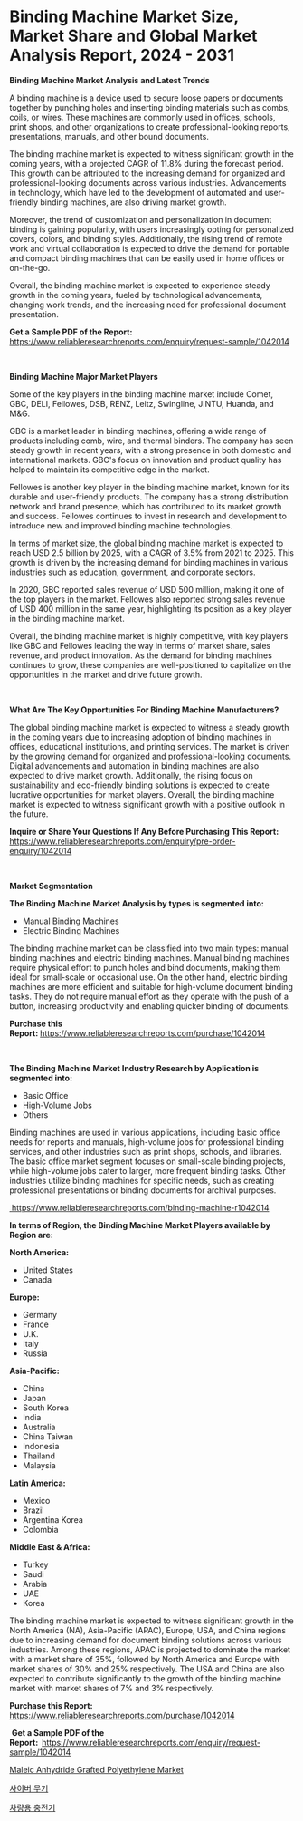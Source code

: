 <p><h1>Binding Machine Market Size, Market Share and Global Market Analysis Report, 2024 - 2031</h1></p><p><strong>Binding Machine Market Analysis and Latest Trends</strong></p>
<p><p>A binding machine is a device used to secure loose papers or documents together by punching holes and inserting binding materials such as combs, coils, or wires. These machines are commonly used in offices, schools, print shops, and other organizations to create professional-looking reports, presentations, manuals, and other bound documents.</p><p>The binding machine market is expected to witness significant growth in the coming years, with a projected CAGR of 11.8% during the forecast period. This growth can be attributed to the increasing demand for organized and professional-looking documents across various industries. Advancements in technology, which have led to the development of automated and user-friendly binding machines, are also driving market growth.</p><p>Moreover, the trend of customization and personalization in document binding is gaining popularity, with users increasingly opting for personalized covers, colors, and binding styles. Additionally, the rising trend of remote work and virtual collaboration is expected to drive the demand for portable and compact binding machines that can be easily used in home offices or on-the-go.</p><p>Overall, the binding machine market is expected to experience steady growth in the coming years, fueled by technological advancements, changing work trends, and the increasing need for professional document presentation.</p></p>
<p><strong>Get a Sample PDF of the Report:&nbsp;</strong> <a href="https://www.reliableresearchreports.com/enquiry/request-sample/1042014">https://www.reliableresearchreports.com/enquiry/request-sample/1042014</a></p>
<p>&nbsp;</p>
<p><strong>Binding Machine Major Market Players</strong></p>
<p><p>Some of the key players in the binding machine market include Comet, GBC, DELI, Fellowes, DSB, RENZ, Leitz, Swingline, JINTU, Huanda, and M&G. </p><p>GBC is a market leader in binding machines, offering a wide range of products including comb, wire, and thermal binders. The company has seen steady growth in recent years, with a strong presence in both domestic and international markets. GBC's focus on innovation and product quality has helped to maintain its competitive edge in the market.</p><p>Fellowes is another key player in the binding machine market, known for its durable and user-friendly products. The company has a strong distribution network and brand presence, which has contributed to its market growth and success. Fellowes continues to invest in research and development to introduce new and improved binding machine technologies.</p><p>In terms of market size, the global binding machine market is expected to reach USD 2.5 billion by 2025, with a CAGR of 3.5% from 2021 to 2025. This growth is driven by the increasing demand for binding machines in various industries such as education, government, and corporate sectors.</p><p>In 2020, GBC reported sales revenue of USD 500 million, making it one of the top players in the market. Fellowes also reported strong sales revenue of USD 400 million in the same year, highlighting its position as a key player in the binding machine market.</p><p>Overall, the binding machine market is highly competitive, with key players like GBC and Fellowes leading the way in terms of market share, sales revenue, and product innovation. As the demand for binding machines continues to grow, these companies are well-positioned to capitalize on the opportunities in the market and drive future growth.</p></p>
<p>&nbsp;</p>
<p><strong>What Are The Key Opportunities For Binding Machine Manufacturers?</strong></p>
<p><p>The global binding machine market is expected to witness a steady growth in the coming years due to increasing adoption of binding machines in offices, educational institutions, and printing services. The market is driven by the growing demand for organized and professional-looking documents. Digital advancements and automation in binding machines are also expected to drive market growth. Additionally, the rising focus on sustainability and eco-friendly binding solutions is expected to create lucrative opportunities for market players. Overall, the binding machine market is expected to witness significant growth with a positive outlook in the future.</p></p>
<p><strong>Inquire or Share Your Questions If Any Before Purchasing This Report:</strong> <a href="https://www.reliableresearchreports.com/enquiry/pre-order-enquiry/1042014">https://www.reliableresearchreports.com/enquiry/pre-order-enquiry/1042014</a></p>
<p>&nbsp;</p>
<p><strong>Market Segmentation</strong></p>
<p><strong>The Binding Machine Market Analysis by types is segmented into:</strong></p>
<p><ul><li>Manual Binding Machines</li><li>Electric Binding Machines</li></ul></p>
<p><p>The binding machine market can be classified into two main types: manual binding machines and electric binding machines. Manual binding machines require physical effort to punch holes and bind documents, making them ideal for small-scale or occasional use. On the other hand, electric binding machines are more efficient and suitable for high-volume document binding tasks. They do not require manual effort as they operate with the push of a button, increasing productivity and enabling quicker binding of documents.</p></p>
<p><strong>Purchase this Report:&nbsp;</strong><a href="https://www.reliableresearchreports.com/purchase/1042014">https://www.reliableresearchreports.com/purchase/1042014</a></p>
<p>&nbsp;</p>
<p><strong>The Binding Machine Market Industry Research by Application is segmented into:</strong></p>
<p><ul><li>Basic Office</li><li>High-Volume Jobs</li><li>Others</li></ul></p>
<p><p>Binding machines are used in various applications, including basic office needs for reports and manuals, high-volume jobs for professional binding services, and other industries such as print shops, schools, and libraries. The basic office market segment focuses on small-scale binding projects, while high-volume jobs cater to larger, more frequent binding tasks. Other industries utilize binding machines for specific needs, such as creating professional presentations or binding documents for archival purposes.</p></p>
<p><a href="https://www.reliableresearchreports.com/binding-machine-r1042014">&nbsp;https://www.reliableresearchreports.com/binding-machine-r1042014</a></p>
<p><strong>In terms of Region, the Binding Machine Market Players available by Region are:</strong></p>
<p>
    <p> <strong> North America: </strong>
        <ul>
            <li>United States</li>
            <li>Canada</li>
        </ul>
        </p> 
    <p> <strong> Europe: </strong>
        <ul>
            <li>Germany</li>
            <li>France</li>
            <li>U.K.</li>
            <li>Italy</li>
            <li>Russia</li>
        </ul>
        </p> 
    <p> <strong> Asia-Pacific: </strong>
        <ul>
            <li>China</li>
            <li>Japan</li>
            <li>South Korea</li>
            <li>India</li>
            <li>Australia</li>
            <li>China Taiwan</li>
            <li>Indonesia</li>
            <li>Thailand</li>
            <li>Malaysia</li>
        </ul>
        </p> 
    <p> <strong> Latin America: </strong>
        <ul>
            <li>Mexico</li>
            <li>Brazil</li>
            <li>Argentina Korea</li>
            <li>Colombia</li>
        </ul>
        </p> 
    <p> <strong> Middle East & Africa: </strong>
        <ul>
            <li>Turkey</li>
            <li>Saudi</li>
            <li>Arabia</li>
            <li>UAE</li>
            <li>Korea</li>
        </ul>
    </p>
    </p>
<p><p>The binding machine market is expected to witness significant growth in the North America (NA), Asia-Pacific (APAC), Europe, USA, and China regions due to increasing demand for document binding solutions across various industries. Among these regions, APAC is projected to dominate the market with a market share of 35%, followed by North America and Europe with market shares of 30% and 25% respectively. The USA and China are also expected to contribute significantly to the growth of the binding machine market with market shares of 7% and 3% respectively.</p></p>
<p><strong>Purchase this Report: </strong><a href="https://www.reliableresearchreports.com/purchase/1042014">https://www.reliableresearchreports.com/purchase/1042014</a></p>
<p>&nbsp;<strong>Get a Sample PDF of the Report:&nbsp;&nbsp;</strong><a href="https://www.reliableresearchreports.com/enquiry/request-sample/1042014">https://www.reliableresearchreports.com/enquiry/request-sample/1042014</a></p>
<p><strong></strong></p>
<p><p><a href="https://extreme-scabiosa-c81.notion.site/Maleic-Anhydride-Grafted-Polyethylene-Market-Research-Report-Forecasted-for-Period-from-2024-2031-eeb8d9a547c7419184b8b7b53e35f63b">Maleic Anhydride Grafted Polyethylene Market</a></p><p><a href="https://medium.com/@darrellacocha676/%EC%82%AC%EC%9D%B4%EB%B2%84-%EB%AC%B4%EA%B8%B0-%EC%8B%9C%EC%9E%A5-%EA%B2%BD%EC%9F%81-%EB%B6%84%EC%84%9D-%EC%8B%9C%EC%9E%A5-%EB%8F%99%ED%96%A5-%EB%B0%8F-2031%EB%85%84%EA%B9%8C%EC%A7%80-%EC%98%88%EC%B8%A1-0283fa47a905">사이버 무기</a></p><p><a href="https://medium.com/@bruiser75687/%EC%9E%90%EB%8F%99%EC%B0%A8-%EC%B6%A9%EC%A0%84%EA%B8%B0-%EC%8B%9C%EC%9E%A5-%EA%B7%9C%EB%AA%A8-%EC%8B%9C%EC%9E%A5-%EC%A0%84%EB%A7%9D-%EB%B0%8F-%EC%8B%9C%EC%9E%A5-%EC%98%88%EC%B8%A1-2024%EB%85%84%EB%B6%80%ED%84%B0-2031%EB%85%84%EA%B9%8C%EC%A7%80-0fe726179777">차량용 충전기</a></p></p>